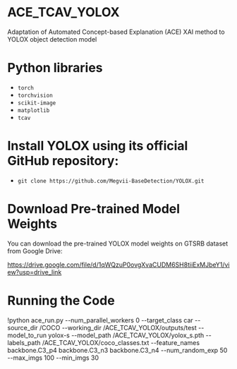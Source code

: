 # ACE_TCAV_YOLOX
Adaptation of Automated Concept-based Explanation (ACE) XAI method to YOLOX object detection model

# Python libraries
- `torch`
- `torchvision`
- `scikit-image`
- `matplotlib`
- `tcav`

# Install YOLOX using its official GitHub repository:
- `git clone https://github.com/Megvii-BaseDetection/YOLOX.git`

# Download Pre-trained Model Weights

You can download the pre-trained YOLOX model weights on GTSRB dataset from Google Drive:

https://drive.google.com/file/d/1qWQzuP0ovgXvaCUDM6SH8tiiExMJbeY1/view?usp=drive_link

# Running the Code
!python ace_run.py --num_parallel_workers 0 --target_class car --source_dir /COCO --working_dir /ACE_TCAV_YOLOX/outputs/test --model_to_run yolox-s --model_path /ACE_TCAV_YOLOX/yolox_s.pth --labels_path /ACE_TCAV_YOLOX/coco_classes.txt --feature_names backbone.C3_p4 backbone.C3_n3 backbone.C3_n4 --num_random_exp 50 --max_imgs 100 --min_imgs 30
